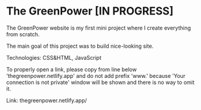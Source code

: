 # The GreenPower [IN PROGRESS]



The GreenPower website is my first mini project where I create everything from scratch.

The main goal of this project was to build nice-looking site.

Technologies: CSS&HTML, JavaScript


To properly open a link, please copy from line below 'thegreenpower.netlify.app' and do not add prefix 'www.' because 'Your connection is not private' window will be shown and there is no way to omit it. 

Link: thegreenpower.netlify.app/
